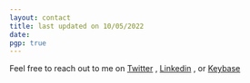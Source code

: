 ```yaml
---
layout: contact
title: last updated on 10/05/2022
date:  
pgp: true 
---
```


Feel free to reach out to me on <a href="https://twitter.com/00saimanideep" class="highlighted">Twitter</a> , <a href="https://www.linkedin.com/in/sai-manideep-chittiprolu-1518b7222/" class="highlighted">Linkedin</a> , or <a href="https://keybase.io/SAIMANIDEEP13" class="highlighted">Keybase</a>